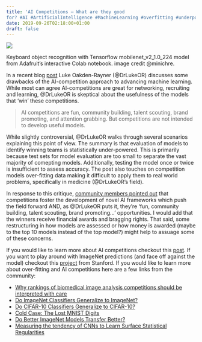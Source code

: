 ```yaml
---
title: 'AI Competitions – What are they good
for? #AI #ArtificialIntelligence #MachineLearning #overfitting #underpowered #SOTA @DrLukeOR'
date: 2019-09-26T02:18:00+01:00
draft: false
---
```


![](https://cdn-blog.adafruit.com/uploads/2019/09/Screen-Shot-2019-09-25-at-4.36.55-PM-e1569454850983-590x480.png)

Keyboard object recognition with Tensorflow mobilenet\_v2\_1.0\_224 model from Adafruit’s interactive Colab notebook. image credit @minichre.

In a recent blog [post](https://lukeoakdenrayner.wordpress.com/2019/09/19/ai-competitions-dont-produce-useful-models/) Luke Oakden-Rayner (@DrLukeOR) discusses some drawbacks of the AI-competition approach to advancing machine learning. While most can agree AI-competitions are great for networking, recruiting and learning, @DrLukeOR is skeptical about the usefulness of the models that ‘win’ these competitions.  

> AI competitions are fun, community building, talent scouting, brand promoting, and attention grabbing. But competitions are not intended to develop useful models.

While slightly controversial, @DrLukeOR walks through several scenarios explaining this point of view. The summary is that evaluation of models to identify winning teams is statistically under-powered. This is primarily because test sets for model evaluation are too small to separate the vast majority of comepting models. Additionally, testing the model once or twice is insufficient to assess accuracy. The post also touches on competition models over-fitting data making it difficult to apply them to real world problems, specifically in medicine (@DrLukeOR’s field).

In response to this critique, [community members pointed out](https://twitter.com/DrLukeOR/status/1174682290544230405) that competitions foster the development of novel AI frameworks which push the field forward AND, as @DrLukeOR puts it, they’re ‘fun, community building, talent scouting, brand promoting…’ opportunities. I would add that the winners receive financial awards and bragging rights. That said, some restructuring in how models are assessed or how money is awarded (maybe to the top 10 models instead of the top model?) might help to assuage some of these concerns.

If you would like to learn more about AI competitions checkout this [post](https://towardsdatascience.com/top-competitive-data-science-platforms-other-than-kaggle-2995e9dad93c). If you want to play around with ImageNet predictions (and face off against the model) checkout this [project](https://cs.stanford.edu/people/karpathy/ilsvrc/) from Stanford. If you would like to learn more about over-fitting and AI competitions here are a few links from the community:

*   [Why rankings of biomedical image analysis competitions should be interpreted with care](https://www.nature.com/articles/s41467-018-07619-7)
*   [Do ImageNet Classifiers Generalize to ImageNet?](https://arxiv.org/abs/1902.10811)
*   [Do CIFAR-10 Classifiers Generalize to CIFAR-10?](https://arxiv.org/abs/1806.00451)
*   [Cold Case: The Lost MNIST Digits](https://arxiv.org/abs/1905.10498)
*   [Do Better ImageNet Models Transfer Better?](https://arxiv.org/abs/1805.08974)
*   [Measuring the tendency of CNNs to Learn Surface Statistical Regularities](https://arxiv.org/abs/1711.11561)